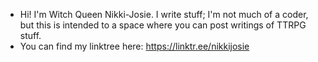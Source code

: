 - Hi! I'm Witch Queen Nikki-Josie. I write stuff; I'm not much of a coder, but this is intended to a space where you can post writings of TTRPG stuff.
- You can find my linktree here: https://linktr.ee/nikkijosie
<!---
WitchQueenNicolette/WitchQueenNicolette is a ✨ special ✨ repository because its `README.md` (this file) appears on your GitHub profile.
You can click the Preview link to take a look at your changes.
--->
